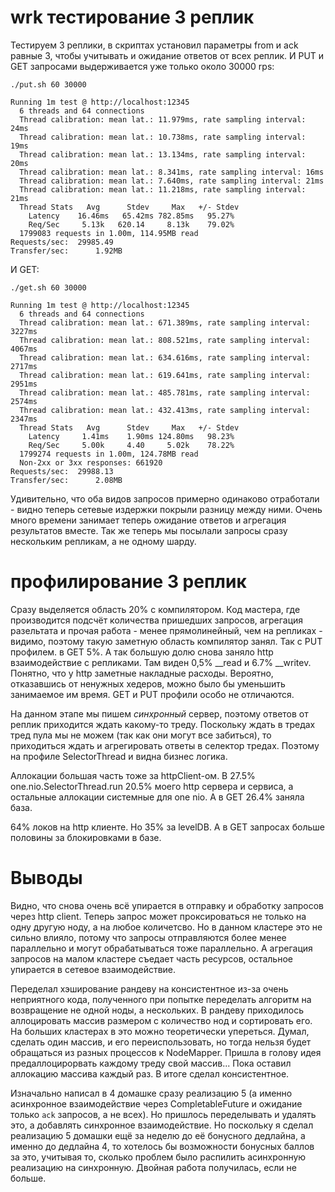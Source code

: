 # wrk тестирование 3 реплик

Тестируем 3 реплики, в скриптах установил параметры from и ack равные 3, чтобы учитывать и ожидание ответов от всех реплик.
И PUT и GET запросами выдерживается уже только около 30000 rps:
```
./put.sh 60 30000

Running 1m test @ http://localhost:12345
  6 threads and 64 connections
  Thread calibration: mean lat.: 11.979ms, rate sampling interval: 24ms
  Thread calibration: mean lat.: 10.738ms, rate sampling interval: 19ms
  Thread calibration: mean lat.: 13.134ms, rate sampling interval: 20ms
  Thread calibration: mean lat.: 8.341ms, rate sampling interval: 16ms
  Thread calibration: mean lat.: 7.640ms, rate sampling interval: 21ms
  Thread calibration: mean lat.: 11.218ms, rate sampling interval: 21ms
  Thread Stats   Avg      Stdev     Max   +/- Stdev
    Latency    16.46ms   65.42ms 782.85ms   95.27%
    Req/Sec     5.13k   620.14     8.13k    79.02%
  1799083 requests in 1.00m, 114.95MB read
Requests/sec:  29985.49
Transfer/sec:      1.92MB
```
И GET:
```
./get.sh 60 30000

Running 1m test @ http://localhost:12345
  6 threads and 64 connections
  Thread calibration: mean lat.: 671.389ms, rate sampling interval: 3227ms
  Thread calibration: mean lat.: 808.521ms, rate sampling interval: 4067ms
  Thread calibration: mean lat.: 634.616ms, rate sampling interval: 2717ms
  Thread calibration: mean lat.: 619.641ms, rate sampling interval: 2951ms
  Thread calibration: mean lat.: 485.781ms, rate sampling interval: 2574ms
  Thread calibration: mean lat.: 432.413ms, rate sampling interval: 2347ms
  Thread Stats   Avg      Stdev     Max   +/- Stdev
    Latency     1.41ms    1.90ms 124.80ms   98.23%
    Req/Sec     5.00k     4.40     5.02k    78.22%
  1799274 requests in 1.00m, 124.78MB read
  Non-2xx or 3xx responses: 661920
Requests/sec:  29988.13
Transfer/sec:      2.08MB
```

Удивительно, что оба видов запросов примерно одинаково отработали - видно теперь сетевые издержки покрыли разницу между ними.
Очень много времени занимает теперь ожидание ответов и агрегация результатов вместе. Так же теперь мы посылали запросы
сразу нескольким репликам, а не одному шарду.

# профилирование 3 реплик

Сразу выделяется область 20% с компилятором. Код мастера, где производится
подсчёт количества пришедших запросов, агрегация разельтата и прочая работа - менее прямолинейный, чем на репликах - видимо,
поэтому такую заметную область компилятор занял. Так с PUT профилем. в GET 5%.
А так большую долю снова заняло http взаимодействие с репликами. Там виден 0,5% __read и 6.7% __writev. Понятно, что у http
заметные накладные расходы. Вероятно, отказавшись от ненужных хедеров, можно было бы уменьшить занимаемое им время.
GET и PUT профили особо не отличаются.

На данном этапе мы пишем *синхронный* сервер, поэтому ответов от реплик приходится ждать какому-то треду. Поскольку ждать
в тредах тред пула мы не можем (так как они могут все забиться), то приходиться ждать и агрегировать ответы в селектор тредах.
Поэтому на профиле SelectorThread и видна бизнес логика.

Аллокации большая часть тоже за httpClient-ом. В 27.5% one.nio.SelectorThread.run 20.5% моего http сервера и сервиса,
а остальные аллокации системные для one nio. А в GET 26.4% заняла база.

64% локов на http клиенте. Но 35% за levelDB. А в GET запросах больше половины за блокировками в базе.

# Выводы

Видно, что снова очень всё упирается в отправку и обработку запросов через http client.
Теперь запрос может проксироваться не только на одну другую ноду, а на любое количетсво. Но в данном кластере это не сильно влияло,
потому что запросы отправляются более менее параллельно и могут обрабатываться тоже параллельно. А агрегация запросов на
малом кластере съедает часть ресурсов, остальное упирается в сетевое взаимодействие.

Переделал хэширование рандеву на консистентное из-за очень неприятного кода, полученного при попытке переделать
алгоритм на возвращение не одной ноды, а нескольких. В рандеву приходилось аллоцировать массив размером с количество нод
и сортировать его. На больших кластерах в это можно теоретически упереться. Думал, сделать один массив, и его переиспользовать,
но тогда нельзя будет обращаться из разных процессов к NodeMapper. Пришла в голову идея предаллоцирорвать каждому треду
свой массив... Пока оставил аллокацию массива каждый раз.
В итоге сделал консистентное.

Изначально написал в 4 домашке сразу реализацию 5 (а именно асинхронное взаимодействие через CompletableFuture
и ожидание только `ack` запросов, а не всех). Но пришлось переделывать и удалять это, а добавлять синхронное взаимодействие.
Но поскольку я сделал реализацию 5 домашки ещё за неделю до её бонусного дедлайна, а именно до дедлайна 4,
то хотелось бы возможности бонусных баллов за это, учитывая то, сколько проблем было распилить асинхронную реализацию
на синхронную. Двойная работа получилась, если не больше.
